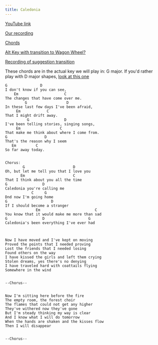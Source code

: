 ```yaml
---
title: Caledonia
---
```


[YouTube link](https://www.youtube.com/watch?v=D0KZjmiL7xs)

[Our recording](https://www.dropbox.com/s/35enbl2i0giyijm/14%20Caledonia.m4a?dl=0)

[Chords](/trigger/caledonia)

[Alt Key with transition to Wagon Wheel?](/trigger/songs/caledonia-a)

[Recording of suggestion transition](/trigger/caledonia-transition.mp3)

These chords are in the actual key we will play in: G major. If you'd rather
play with D major shapes, [look at this one](/trigger/songs/caledonia-d)

```
G               D
I don't know if you can see,
    Em                     C
The changes that have come over me.
         G                  D
In these last few days I've been afraid,
     Em            C
That I might drift away.
          G                D
I've been telling stories, singing songs,
     Em                  C
That make me think about where I come from.
G                 D
That's the reason why I seem
   Em         C
So far away today.


Chorus:
        G                      D
Oh, but let me tell you that I love you
       Em                      C
That I think about you all the time
G                D
Caledonia you're calling me
            C     G
Dnd now I'm going home
G                    D
If I should become a stranger
              Em                         C
You know that it would make me more than sad
G                D                    G
Caledonia's been everything I've ever had



Now I have moved and I've kept on moving
Proved the points that I needed proving
Lost the friends that I needed losing
Found others on the way
I have kissed the girls and left them crying
Stolen dreams, yes there's no denying
I have traveled hard with coattails flying
Somewhere in the wind


--Chorus--


Now I'm sitting here before the fire
The empty room, the forest choir
The flames that could not get any higher
They've withered now they've gone
But I'm steady thinking my way is clear
And I know what I will do tomorrow
When the hands are shaken and the kisses flow
Then I will disappear


--Chorus--
```
